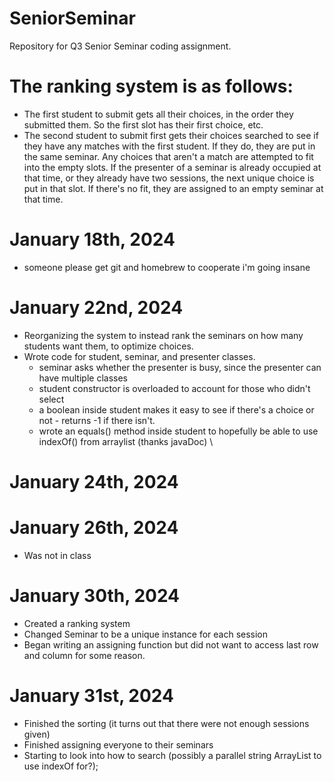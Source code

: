 # SeniorSeminar
Repository for Q3 Senior Seminar coding assignment. 
# The ranking system is as follows:
- The first student to submit gets all their choices, in the order they submitted them. So the first slot has their first choice, etc.
- The second student to submit first gets their choices searched to see if they have any matches with the first student. If they do, they are put in the same seminar. Any choices that aren't a match are attempted to fit into the empty slots. If the presenter of a seminar is already occupied at that time, or they already have two sessions, the next unique choice is put in that slot. If there's no fit, they are assigned to an empty seminar at that time. 

# January 18th, 2024
- someone please get git and homebrew to cooperate i'm going insane

# January 22nd, 2024
- Reorganizing the system to instead rank the seminars on how many students want them, to optimize choices.
- Wrote code for student, seminar, and presenter classes.
    - seminar asks whether the presenter is busy, since the presenter can have multiple classes
    - student constructor is overloaded to account for those who didn't select
    - a boolean inside student makes it easy to see if there's a choice or not - returns -1 if there isn't. 
    - wrote an equals() method inside student to hopefully be able to use indexOf() from arraylist (thanks javaDoc) \

# January 24th, 2024

# January 26th, 2024
- Was not in class

# January 30th, 2024
- Created a ranking system
- Changed Seminar to be a unique instance for each session
- Began writing an assigning function but did not want to access last row and column for some reason.

# January 31st, 2024
- Finished the sorting (it turns out that there were not enough sessions given)
- Finished assigning everyone to their seminars
- Starting to look into how to search (possibly a parallel string ArrayList to use indexOf for?);
